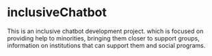 # inclusiveChatbot
 This is an inclusive chatbot development project. which is focused on providing help to minorities, bringing them closer to support groups, information on institutions that can support them and social programs.

